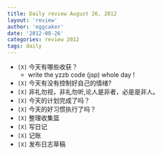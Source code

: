 ```yaml
---
title: Daily review August 26, 2012 
layout: 'review'
author: 'eggcaker'
date: '2012-08-26'
categories: review 2012
tags: daily
---
```



  * `[X]` 今天有哪些收获？ 
    * write the yzzb code (jsp) whole day ! 
  * `[X]` 今天有没有控制好自己的情绪? 
  * `[X]` 非礼勿视，非礼勿听,论人是非者，必是是非人。 
  * `[X]` 今天的计划完成了吗？ 
  * `[X]` 今天的好习惯执行了吗？ 
  * `[X]` 整理收集篮 
  * `[X]` 写日记 
  * `[X]` 记账 
  * `[X]` 发布日志草稿 

